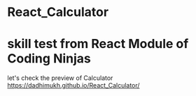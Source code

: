 # React_Calculator
# skill test from React Module of Coding Ninjas
let's check the preview of Calculator https://dadhimukh.github.io/React_Calculator/
